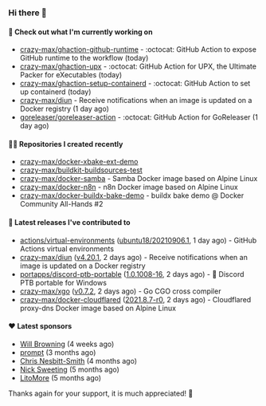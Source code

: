### Hi there 👋

#### 👷 Check out what I'm currently working on

- [crazy-max/ghaction-github-runtime](https://github.com/crazy-max/ghaction-github-runtime) - :octocat: GitHub Action to expose GitHub runtime to the workflow (today)
- [crazy-max/ghaction-upx](https://github.com/crazy-max/ghaction-upx) - :octocat: GitHub Action for UPX, the Ultimate Packer for eXecutables (today)
- [crazy-max/ghaction-setup-containerd](https://github.com/crazy-max/ghaction-setup-containerd) - :octocat: GitHub Action to set up containerd (today)
- [crazy-max/diun](https://github.com/crazy-max/diun) - Receive notifications when an image is updated on a Docker registry (1 day ago)
- [goreleaser/goreleaser-action](https://github.com/goreleaser/goreleaser-action) - :octocat: GitHub Action for GoReleaser (1 day ago)

#### 👨‍💻 Repositories I created recently

- [crazy-max/docker-xbake-ext-demo](https://github.com/crazy-max/docker-xbake-ext-demo)
- [crazy-max/buildkit-buildsources-test](https://github.com/crazy-max/buildkit-buildsources-test)
- [crazy-max/docker-samba](https://github.com/crazy-max/docker-samba) - Samba Docker image based on Alpine Linux
- [crazy-max/docker-n8n](https://github.com/crazy-max/docker-n8n) - n8n Docker image based on Alpine Linux
- [crazy-max/docker-buildx-bake-demo](https://github.com/crazy-max/docker-buildx-bake-demo) - buildx bake demo @ Docker Community All-Hands #2

#### 🚀 Latest releases I've contributed to

- [actions/virtual-environments](https://github.com/actions/virtual-environments) ([ubuntu18/20210906.1](https://github.com/actions/virtual-environments/releases/tag/ubuntu18%2F20210906.1), 1 day ago) - GitHub Actions virtual environments
- [crazy-max/diun](https://github.com/crazy-max/diun) ([v4.20.1](https://github.com/crazy-max/diun/releases/tag/v4.20.1), 2 days ago) - Receive notifications when an image is updated on a Docker registry
- [portapps/discord-ptb-portable](https://github.com/portapps/discord-ptb-portable) ([1.0.1008-16](https://github.com/portapps/discord-ptb-portable/releases/tag/1.0.1008-16), 2 days ago) - 🚀 Discord PTB portable for Windows
- [crazy-max/xgo](https://github.com/crazy-max/xgo) ([v0.7.2](https://github.com/crazy-max/xgo/releases/tag/v0.7.2), 2 days ago) - Go CGO cross compiler
- [crazy-max/docker-cloudflared](https://github.com/crazy-max/docker-cloudflared) ([2021.8.7-r0](https://github.com/crazy-max/docker-cloudflared/releases/tag/2021.8.7-r0), 2 days ago) - Cloudflared proxy-dns Docker image based on Alpine Linux

#### ❤️ Latest sponsors
- [Will Browning](https://github.com/willbrowningme) (4 weeks ago)
- [prompt](https://github.com/pr-mpt) (3 months ago)
- [Chris Nesbitt-Smith](https://github.com/chrisns) (4 months ago)
- [Nick Sweeting](https://github.com/pirate) (5 months ago)
- [LitoMore](https://github.com/LitoMore) (5 months ago)

Thanks again for your support, it is much appreciated! 🙏
